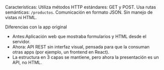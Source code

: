 Características:
Utiliza métodos HTTP estándares: GET y POST.
Usa rutas semánticas: `/productos`.
Comunicación en formato JSON.
Sin manejo de vistas ni HTML.

Diferencias con la app original
- Antes:Aplicación web que mostraba formularios y HTML desde el servidor.
- Ahora: API REST sin interfaz visual, pensada para que la consuman otras apps (por ejemplo, un frontend en React).
- La estructura en 3 capas se mantiene, pero ahora la presentación es un API, no HTML.


